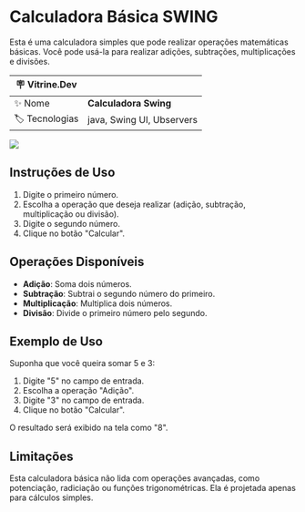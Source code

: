 # Calculadora Básica SWING

Esta é uma calculadora simples que pode realizar operações matemáticas básicas. Você pode usá-la para realizar adições, subtrações, multiplicações e divisões.

| :placard: Vitrine.Dev |     |
| -------------  | --- |
| :sparkles: Nome        | **Calculadora Swing**
| :label: Tecnologias | java, Swing UI, Ubservers

![](https://drive.google.com/file/d/1RBwWaEi-BQXVy8yFzPzgYqbuu0CzWa5s/preview)

## Instruções de Uso

1. Digite o primeiro número.
2. Escolha a operação que deseja realizar (adição, subtração, multiplicação ou divisão).
3. Digite o segundo número.
4. Clique no botão "Calcular".

## Operações Disponíveis

- **Adição**: Soma dois números.
- **Subtração**: Subtrai o segundo número do primeiro.
- **Multiplicação**: Multiplica dois números.
- **Divisão**: Divide o primeiro número pelo segundo.

## Exemplo de Uso

Suponha que você queira somar 5 e 3:

1. Digite "5" no campo de entrada.
2. Escolha a operação "Adição".
3. Digite "3" no campo de entrada.
4. Clique no botão "Calcular".

O resultado será exibido na tela como "8".

## Limitações

Esta calculadora básica não lida com operações avançadas, como potenciação, radiciação ou funções trigonométricas. Ela é projetada apenas para cálculos simples.
